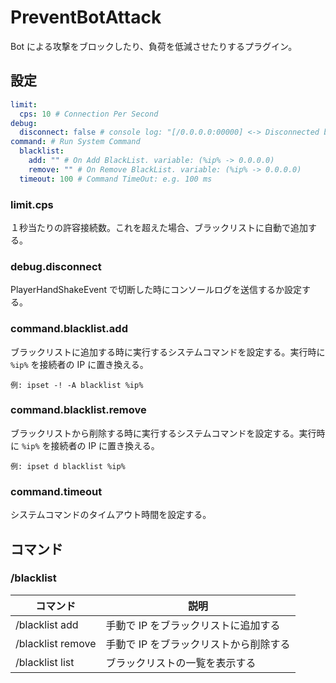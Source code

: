 # PreventBotAttack
Bot による攻撃をブロックしたり、負荷を低減させたりするプラグイン。

## 設定

```yaml
limit:
  cps: 10 # Connection Per Second
debug:
  disconnect: false # console log: "[/0.0.0.0:00000] <-> Disconnected by ConnectionLimiter"
command: # Run System Command
  blacklist:
    add: "" # On Add BlackList. variable: (%ip% -> 0.0.0.0)
    remove: "" # On Remove BlackList. variable: (%ip% -> 0.0.0.0)
  timeout: 100 # Command TimeOut: e.g. 100 ms
```

### limit.cps

１秒当たりの許容接続数。これを超えた場合、ブラックリストに自動で追加する。

### debug.disconnect

PlayerHandShakeEvent で切断した時にコンソールログを送信するか設定する。

### command.blacklist.add

ブラックリストに追加する時に実行するシステムコマンドを設定する。実行時に `%ip%` を接続者の IP に置き換える。

```
例: ipset -! -A blacklist %ip%
```

### command.blacklist.remove

ブラックリストから削除する時に実行するシステムコマンドを設定する。実行時に `%ip%` を接続者の IP に置き換える。

```
例: ipset d blacklist %ip%
```

### command.timeout

システムコマンドのタイムアウト時間を設定する。

## コマンド

### /blacklist

| コマンド | 説明 |
|--------|------|
| /blacklist add <IP> | 手動で IP をブラックリストに追加する |
| /blacklist remove <IP> | 手動で IP をブラックリストから削除する |
| /blacklist list | ブラックリストの一覧を表示する |